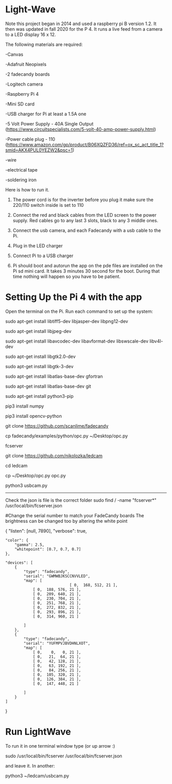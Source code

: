 # Light-Wave


Note this project began in 2014 and used a raspberry pi B version 1.2. It then was updated in fall 2020 for the P 4. 
It runs a live feed from a camera to a LED display 16 x 12. 



The following materials are required:

-Canvas 

-Adafruit Neopixels 

-2 fadecandy boards

-Logitech camera

-Raspberry Pi 4

-Mini SD card

-USB charger for Pi at least a 1.5A one

-5 Volt Power Supply - 40A Single Output (https://www.circuitspecialists.com/5-volt-40-amp-power-supply.html)

-Power cable plug - 110 (https://www.amazon.com/gp/product/B06XQZFD36/ref=ox_sc_act_title_1?smid=AKX4PUL0YEZW2&psc=1)

-wire

-electrical tape 

-soldering iron 


Here is how to run it. 


1) The power cord is for the inverter before you plug it make sure the 220/110 switch inside is set to 110

2) Connect the red and black cables from the LED screen to the power supply. Red cables go to any last 3 slots, black to any 3 middle ones. 

3) Connect the usb camera, and each Fadecandy with a usb cable to the Pi.

4) Plug in the LED charger

5) Connect Pi to a USB charger 

6) Pi should boot and autorun the app on the pde files are installed on the Pi sd mini card. 
It takes 3 minutes 30 second for the boot. During that time nothing will happen so you have to be patient. 


# Setting Up the Pi 4 with the app

Open the terminal on the Pi. Run each command to set up the system:

sudo apt-get install libtiff5-dev libjasper-dev libpng12-dev

sudo apt-get install libjpeg-dev

sudo apt-get install libavcodec-dev libavformat-dev libswscale-dev libv4l-dev

sudo apt-get install libgtk2.0-dev

sudo apt-get install libgtk-3-dev

sudo apt-get install libatlas-base-dev gfortran

sudo apt-get install libatlas-base-dev git

sudo apt-get install python3-pip

pip3 install numpy

pip3 install opencv-python

git clone https://github.com/scanlime/fadecandy

cp fadecandy/examples/python/opc.py ~/Desktop/opc.py

fcserver

git clone https://github.com/nikolozka/ledcam

cd ledcam

cp ~/Desktop/opc.py opc.py 

python3 usbcam.py


----
Check the json is file is the correct folder 
sudo find / -name "fcserver*"
/usr/local/bin/fcserver.json


#Change the serial number to match your FadeCandy boards
The brightness can be changed too by altering the white point

{
	"listen": [null, 7890],
	"verbose": true,
 
	"color": {
		"gamma": 2.5,
		"whitepoint": [0.7, 0.7, 0.7]
	},
 
	"devices": [
		{
			"type": "fadecandy",
			"serial": "GWMWBJKSCCNVVLED",
			"map": [
                                [ 0,  168, 512, 21 ],
				[ 0,  188, 576, 21 ],
				[ 0,  209, 640, 21 ],
				[ 0,  230, 704, 21 ],
				[ 0,  251, 768, 21 ],
				[ 0,  272, 832, 21 ],
				[ 0,  293, 896, 21 ],
				[ 0,  314, 960, 21 ]

			]
		},
		{
			"type": "fadecandy",
			"serial": "YUFMPVJBVDHNLXOT",
			"map": [
				[ 0,    0,   0, 21 ],
				[ 0,   21,  64, 21 ],
				[ 0,   42, 128, 21 ],
				[ 0,   63, 192, 21 ],
				[ 0,   84, 256, 21 ],
				[ 0,  105, 320, 21 ],
				[ 0,  126, 384, 21 ],
				[ 0,  147, 448, 21 ]

			]
		}
	]
}



# Run LightWave
To run it in one terminal window type (or up arrow :) 

sudo /usr/local/bin/fcserver /usr/local/bin/fcserver.json


and leave it. In another:

python3 ~/ledcam/usbcam.py 
